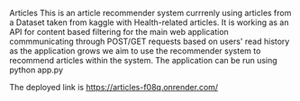 Articles
This is an article recommender system currrenly using articles from a Dataset taken from kaggle with Health-related articles. 
It is working as an API for content based filtering for the main web application commmunicating through POST/GET requests based on users' read history as 
the application grows we aim to use the recommender system to recommend articles within the system. The application can be run using python app.py

The deployed link is https://articles-f08q.onrender.com/
